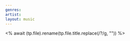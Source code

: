 ```yaml
---
genres: 
artist: 
layout: music
---
```

<% await (tp.file).rename(tp.file.title.replace(/\?/g, "")) %>